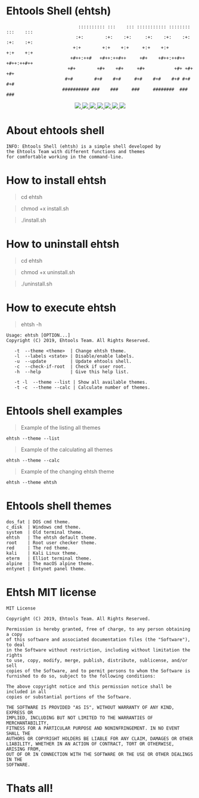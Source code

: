 # Ehtools Shell (ehtsh)
 
                               :::::::::: :::    ::: ::::::::::: ::::::::  :::    ::: 
                              :+:        :+:    :+:     :+:    :+:    :+: :+:    :+:  
                             +:+        +:+    +:+     +:+    +:+        +:+    +:+   
                            +#++:++#   +#++:++#++     +#+    +#++:++#++ +#++:++#++    
                           +#+        +#+    +#+     +#+           +#+ +#+    +#+     
                          #+#        #+#    #+#     #+#    #+#    #+# #+#    #+#      
                         ########## ###    ###     ###     ########  ###    ###       
    
<p align="center">
  <a href="http://entynetproject.simplesite.com/">
    <img src="https://img.shields.io/badge/entynetproject-Ivan%20Nikolsky-blue.svg">
  </a>
  <a href="https://github.com/entynetproject/ehtsh/releases">
    <img src="https://img.shields.io/github/release/entynetproject/ehtsh.svg">
  </a>
  <a href="https://wikipedia.org/wiki/Shell_script">
    <img src="https://img.shields.io/badge/language-shell-green.svg">
 </a>
  <a href="https://github.com/entynetproject/ehtsh">
      <img src="https://img.shields.io/badge/themes-10-red.svg?maxAge=2592000">
 </a>
  <a href="https://github.com/entynetproject/ehtsh/issues?q=is%3Aissue+is%3Aclosed">
      <img src="https://img.shields.io/github/issues/entynetproject/ehtsh.svg">
  </a>
  <a href="https://github.com/entynetproject/ehtsh/wiki">
      <img src="https://img.shields.io/badge/wiki%20-ehtsh-lightgrey.svg">
 </a>
  <a href="https://twitter.com/ehtools">
    <img src="https://img.shields.io/badge/twitter-ehtools-blue.svg">
 </a>
</p>

# About ehtools shell

    INFO: Ehtools Shell (ehtsh) is a simple shell developed by 
    the Ehtools Team with different functions and themes 
    for comfortable working in the command-line.

# How to install ehtsh

> cd ehtsh

> chmod +x install.sh

> ./install.sh

# How to uninstall ehtsh

> cd ehtsh

> chmod +x uninstall.sh

> ./uninstall.sh

# How to execute ehtsh

> ehtsh -h

    Usage: ehtsh [OPTION...]
    Copyright (C) 2019, Ehtools Team. All Rights Reserved.   
       
       -t  --theme <theme>  | Change ehtsh theme.
       -l  --labels <state> | Disable/enable labels.
       -u  --update         | Update ehtools shell.
       -c  --check-if-root  | Check if user root.
       -h  --help           | Give this help list.
    
       -t -l  --theme --list | Show all available themes.
       -t -c  --theme --calc | Calculate number of themes.

# Ehtools shell examples

> Example of the listing all themes

    ehtsh --theme --list
    
> Example of the calculating all themes

    ehtsh --theme --calc

> Example of the changing ehtsh theme

    ehtsh --theme ehtsh

# Ehtools shell themes

    dos_fat | DOS cmd theme.
    c_disk  | Windows cmd theme.
    system  | Old terminal theme.
    ehtsh   | The ehtsh default theme.
    root    | Root user checker theme.
    red     | The red theme.
    kali    | Kali Linux theme.
    eterm   | Elliot terminal theme.
    alpine  | The macOS alpine theme.
    entynet | Entynet panel theme.

# Ehtsh MIT license
 
    MIT License

    Copyright (C) 2019, Ehtools Team. All Rights Reserved.

    Permission is hereby granted, free of charge, to any person obtaining a copy
    of this software and associated documentation files (the "Software"), to deal
    in the Software without restriction, including without limitation the rights
    to use, copy, modify, merge, publish, distribute, sublicense, and/or sell
    copies of the Software, and to permit persons to whom the Software is
    furnished to do so, subject to the following conditions:

    The above copyright notice and this permission notice shall be included in all
    copies or substantial portions of the Software.
    
    THE SOFTWARE IS PROVIDED "AS IS", WITHOUT WARRANTY OF ANY KIND, EXPRESS OR
    IMPLIED, INCLUDING BUT NOT LIMITED TO THE WARRANTIES OF MERCHANTABILITY,
    FITNESS FOR A PARTICULAR PURPOSE AND NONINFRINGEMENT. IN NO EVENT SHALL THE
    AUTHORS OR COPYRIGHT HOLDERS BE LIABLE FOR ANY CLAIM, DAMAGES OR OTHER
    LIABILITY, WHETHER IN AN ACTION OF CONTRACT, TORT OR OTHERWISE, ARISING FROM,
    OUT OF OR IN CONNECTION WITH THE SOFTWARE OR THE USE OR OTHER DEALINGS IN THE
    SOFTWARE.
 
 # Thats all!
    
